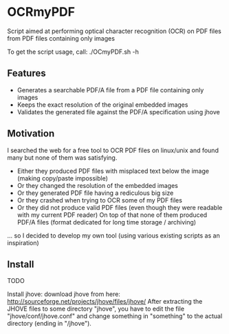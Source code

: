OCRmyPDF
========

Script aimed at performing optical character recognition (OCR) on PDF files from PDF files containing only images

To get the script usage, call: ./OCmyPDF.sh -h

Features
--------

- Generates a searchable PDF/A file from a PDF file containing only images
- Keeps the exact resolution of the original embedded images
- Validates the generated file against the PDF/A specification using jhove


Motivation
----------

I searched the web for a free tool to OCR PDF files on linux/unix and found many but none of them was satisfying.
- Either they produced PDF files with misplaced text below the image (making copy/paste impossible)
- Or they changed the resolution of the embedded images
- Or they generated PDF file having a rediculous big size
- Or they crashed when trying to OCR some of my PDF files
- Or they did not produce valid PDF files (even though they were readable with my current PDF reader) 
On top of that none of them produced PDF/A files (format dedicated for long time storage / archiving)

... so I decided to develop my own tool (using various existing scripts as an inspiration)

Install
--------

TODO

Install jhove:
download jhove from here: http://sourceforge.net/projects/jhove/files/jhove/
After extracting the JHOVE files to some directory "jhove", you have to edit the file "jhove/conf/jhove.conf" and change something in "something" to the actual directory (ending in "/jhove").





